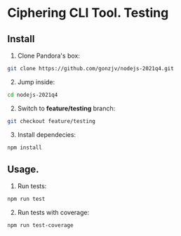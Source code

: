 # Ciphering CLI Tool. Testing

## Install

1. Clone Pandora's box:

```bash
git clone https://github.com/gonzjv/nodejs-2021q4.git
```

2. Jump inside:

```bash
cd nodejs-2021q4
```

2. Switch to **feature/testing** branch:

```bash
git checkout feature/testing
```

3. Install dependecies:

```bash
npm install
```

## Usage.

1. Run tests:

```bash
npm run test
```

2. Run tests with coverage:

```bash
npm run test-coverage
```
